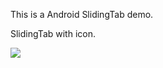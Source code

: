 This is a Android SlidingTab demo.

SlidingTab with icon.

![](https://lh3.googleusercontent.com/6PqO8TLi6pFkfc9pEaAmCt4xIOycRfUL_gjHCiRGUYs)
